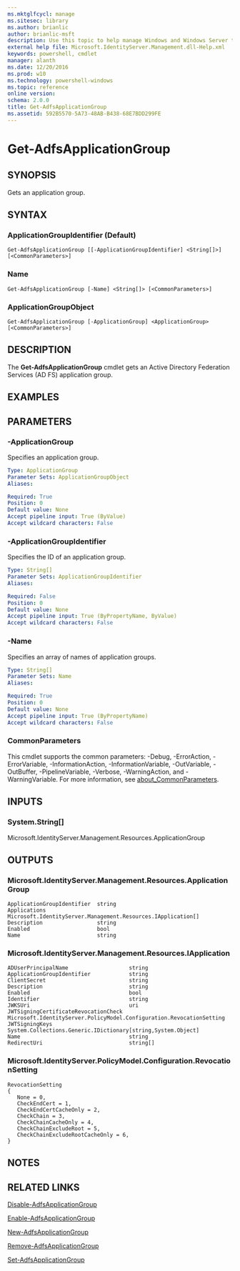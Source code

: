 ```yaml
---
ms.mktglfcycl: manage
ms.sitesec: library
ms.author: brianlic
author: brianlic-msft
description: Use this topic to help manage Windows and Windows Server technologies with Windows PowerShell.
external help file: Microsoft.IdentityServer.Management.dll-Help.xml
keywords: powershell, cmdlet
manager: alanth
ms.date: 12/20/2016
ms.prod: w10
ms.technology: powershell-windows
ms.topic: reference
online version: 
schema: 2.0.0
title: Get-AdfsApplicationGroup
ms.assetid: 592B5570-5A73-48AB-B438-68E7BDD299FE
---
```


# Get-AdfsApplicationGroup

## SYNOPSIS
Gets an application group.

## SYNTAX

### ApplicationGroupIdentifier (Default)
```
Get-AdfsApplicationGroup [[-ApplicationGroupIdentifier] <String[]>] [<CommonParameters>]
```

### Name
```
Get-AdfsApplicationGroup [-Name] <String[]> [<CommonParameters>]
```

### ApplicationGroupObject
```
Get-AdfsApplicationGroup [-ApplicationGroup] <ApplicationGroup> [<CommonParameters>]
```

## DESCRIPTION
The **Get-AdfsApplicationGroup** cmdlet gets an Active Directory Federation Services (AD FS) application group.

## EXAMPLES


## PARAMETERS

### -ApplicationGroup
Specifies an application group.

```yaml
Type: ApplicationGroup
Parameter Sets: ApplicationGroupObject
Aliases: 

Required: True
Position: 0
Default value: None
Accept pipeline input: True (ByValue)
Accept wildcard characters: False
```

### -ApplicationGroupIdentifier
Specifies the ID of an application group.

```yaml
Type: String[]
Parameter Sets: ApplicationGroupIdentifier
Aliases: 

Required: False
Position: 0
Default value: None
Accept pipeline input: True (ByPropertyName, ByValue)
Accept wildcard characters: False
```

### -Name
Specifies an array of names of application groups.

```yaml
Type: String[]
Parameter Sets: Name
Aliases: 

Required: True
Position: 0
Default value: None
Accept pipeline input: True (ByPropertyName)
Accept wildcard characters: False
```

### CommonParameters
This cmdlet supports the common parameters: -Debug, -ErrorAction, -ErrorVariable, -InformationAction, -InformationVariable, -OutVariable, -OutBuffer, -PipelineVariable, -Verbose, -WarningAction, and -WarningVariable. For more information, see [about_CommonParameters](http://go.microsoft.com/fwlink/?LinkID=113216).

## INPUTS

### System.String[]
Microsoft.IdentityServer.Management.Resources.ApplicationGroup

## OUTPUTS

### Microsoft.IdentityServer.Management.Resources.ApplicationGroup

	ApplicationGroupIdentifier  string
	Applications                Microsoft.IdentityServer.Management.Resources.IApplication[]
	Description                 string
	Enabled                     bool
	Name                        string


### Microsoft.IdentityServer.Management.Resources.IApplication

	ADUserPrincipalName                   string
	ApplicationGroupIdentifier            string
	ClientSecret                          string
	Description                           string
	Enabled                               bool
	Identifier                            string
	JWKSUri                               uri
	JWTSigningCertificateRevocationCheck  Microsoft.IdentityServer.PolicyModel.Configuration.RevocationSetting
	JWTSigningKeys                        System.Collections.Generic.IDictionary[string,System.Object]
	Name                                  string
	RedirectUri                           string[]


### Microsoft.IdentityServer.PolicyModel.Configuration.RevocationSetting
	
	RevocationSetting
	{
	   None = 0,
	   CheckEndCert = 1,
	   CheckEndCertCacheOnly = 2,
	   CheckChain = 3,
	   CheckChainCacheOnly = 4,
	   CheckChainExcludeRoot = 5,
	   CheckChainExcludeRootCacheOnly = 6,
	}

## NOTES

## RELATED LINKS

[Disable-AdfsApplicationGroup](./Disable-AdfsApplicationGroup.md)

[Enable-AdfsApplicationGroup](./Enable-AdfsApplicationGroup.md)

[New-AdfsApplicationGroup](./New-AdfsApplicationGroup.md)

[Remove-AdfsApplicationGroup](./Remove-AdfsApplicationGroup.md)

[Set-AdfsApplicationGroup](./Set-AdfsApplicationGroup.md)


